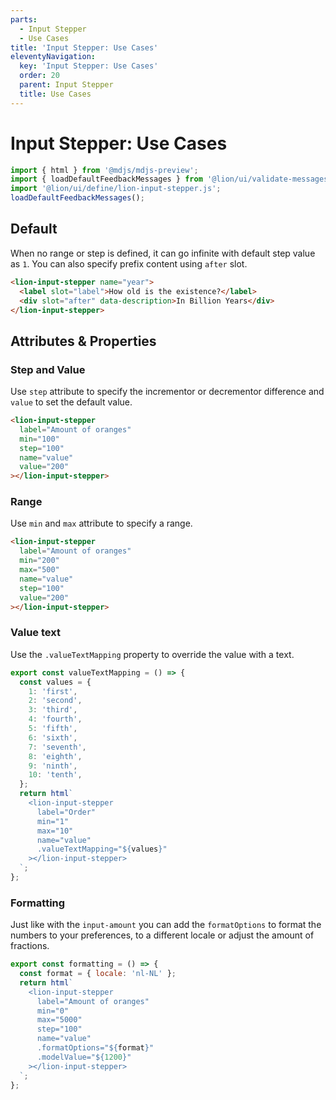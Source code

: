 ```yaml
---
parts:
  - Input Stepper
  - Use Cases
title: 'Input Stepper: Use Cases'
eleventyNavigation:
  key: 'Input Stepper: Use Cases'
  order: 20
  parent: Input Stepper
  title: Use Cases
---
```

# Input Stepper: Use Cases

```js script
import { html } from '@mdjs/mdjs-preview';
import { loadDefaultFeedbackMessages } from '@lion/ui/validate-messages.js';
import '@lion/ui/define/lion-input-stepper.js';
loadDefaultFeedbackMessages();
```

## Default

When no range or step is defined, it can go infinite with default step value as `1`. You can also specify prefix content using `after` slot.

```html preview-story
<lion-input-stepper name="year">
  <label slot="label">How old is the existence?</label>
  <div slot="after" data-description>In Billion Years</div>
</lion-input-stepper>
```

## Attributes & Properties

### Step and Value

Use `step` attribute to specify the incrementor or decrementor difference and `value` to set the default value.

```html preview-story
<lion-input-stepper
  label="Amount of oranges"
  min="100"
  step="100"
  name="value"
  value="200"
></lion-input-stepper>
```

### Range

Use `min` and `max` attribute to specify a range.

```html preview-story
<lion-input-stepper
  label="Amount of oranges"
  min="200"
  max="500"
  name="value"
  step="100"
  value="200"
></lion-input-stepper>
```

### Value text

Use the `.valueTextMapping` property to override the value with a text.

```js preview-story
export const valueTextMapping = () => {
  const values = {
    1: 'first',
    2: 'second',
    3: 'third',
    4: 'fourth',
    5: 'fifth',
    6: 'sixth',
    7: 'seventh',
    8: 'eighth',
    9: 'ninth',
    10: 'tenth',
  };
  return html`
    <lion-input-stepper
      label="Order"
      min="1"
      max="10"
      name="value"
      .valueTextMapping="${values}"
    ></lion-input-stepper>
  `;
};
```

### Formatting

Just like with the `input-amount` you can add the `formatOptions` to format the numbers to your preferences, to a different locale or adjust the amount of fractions.

```js preview-story
export const formatting = () => {
  const format = { locale: 'nl-NL' };
  return html`
    <lion-input-stepper
      label="Amount of oranges"
      min="0"
      max="5000"
      step="100"
      name="value"
      .formatOptions="${format}"
      .modelValue="${1200}"
    ></lion-input-stepper>
  `;
};
```
